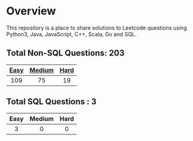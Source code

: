 # Overview

This repository is a place to share solutions to Leetcode questions using Python3, Java, JavaScript, C++, Scala, Go and SQL.


## Total Non-SQL Questions: 203

| [Easy](https://github.com/ezryn-zaharoff/leetcode-solutions/tree/master/01-easy) | [Medium](https://github.com/ezryn-zaharoff/leetcode-solutions/tree/master/02-medium) | [Hard](https://github.com/ezryn-zaharoff/leetcode-solutions/tree/master/03-hard) |
|:-----:|:------:|:----:|
|  109  |   75   |  19  |


## Total SQL Questions : 3

| Easy | Medium | Hard |
|:----:|:------:|:----:|
|   3  |    0   |   0  |
